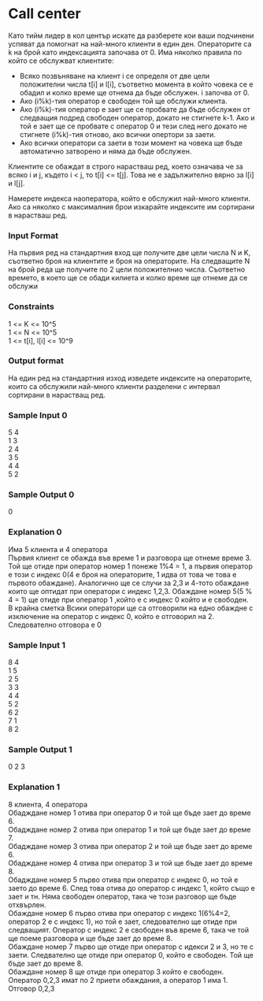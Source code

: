 # Call center

Като тийм лидер в кол център искате да разберете кои ваши подчинени успяват да помогнат на най-много клиенти в един ден. Операторите са k на брой като индексацията започава от 0. Има няколко правила по който се обслужват клиентите:
* Всяко позвъняване на клиент i се определя от две цели положителни числа t[i] и l[i], съответно момента в който човека се е обадил и колко време ще отнема да бъде обслужен. i започва от 0.
* Ако (i%k)-тия оператор е свободен той ще обслужи клиента.
* Ако (i%k)-тия оператор е зает ще се пробвате да бъде обслужен от следващия подред свободен оператор, докато не стигнете k-1. Ако и той е зает ще се пробвате с оператор 0 и тези след него докато не стигнете (i%k)-тия отново, ако всички опертори за заети.
* Ако всички оператори са заети в този момент на човека ще бъде автоматично затворено и няма да бъде обслужен.

Клиентите се обаждат в строго нарастваш ред, което означава че за всяко i и j, където i < j, то t[i] <= t[j]. Това не е задължително вярно за l[i] и l[j].

Намерете индекса наоператора, който е обслужил най-много клиенти. Ако са няколко с максималния брои изкарайте индексите им сортирани в нарастваш ред.

### Input Format
На първия ред на стандартния вход ще получите две цели числа N и K, съответно броя на клиентите и броя на операторите. На следващите N на брой реда ще получите по 2 цели положителнио числа. Съответно времето, в което ще се обади килиета и колко време ще отнеме да се обслужи 

### Constraints

1 <= K <= 10^5 <br>
1 <= N <= 10^5 <br>
1 <= t[i], l[i] <= 10^9

### Output format

На един ред на стандартния изход изведете индексите на операторите, които са обслужили най-много клиенти разделени с интервал сортирани в нарастващ ред.

### Sample Input 0

5 4 <br>
1 3 <br>
2 4 <br>
3 5 <br>
4 4 <br>
5 2

### Sample Output 0

0

### Explanation 0

Има 5 клиента и 4 оператора <br>
Първия клиент се обажда във време 1 и разговора ще отнеме време 3. Той ще отиде при оператор номер 1 понеже 1%4 = 1, а първия оператор е този с индекс 0(4 е броя на операторите, 1 идва от това че това е първото обаждане). Аналогично ще се случи за 2,3 и 4-тото обаждане които ще оптидат при оператори с индекс 1,2,3. Обаждане номер 5(5 % 4 = 1) ще отиде при оператор 1 ,който е с индекс 0 който и е свободен. <br>
В крайна сметка Всики оператори ще са отговорили на едно обаждне с изключение на оператор с индекс 0, който е отговорил на 2. Следователно отговора е 0

### Sample Input 1

8 4 <br>
1 5 <br>
2 5 <br>
3 3 <br>
4 4 <br>
5 2 <br>
6 2 <br>
7 1 <br>
8 2

### Sample Output 1

0 2 3

### Explanation 1

8 клиента, 4 оператора <br>
Обадждане номер 1 отива при оператор 0 и той ще бъде зает до време 6. <br>
Обадждане номер 2 отива при оператор 1 и той ще бъде зает до време 7. <br>
Обадждане номер 3 отива при оператор 2 и той ще бъде зает до време 6. <br>
Обадждане номер 4 отива при оператор 3 и той ще бъде зает до време 8. <br>
Обадждане номер 5 първо отива при оператор с индекс 0, но той е заето до време 6. След това отива до оператор с индекс 1, който също е зает и тн. Няма свободен оператор, така че този разговор ще бъде отхвърлен. <br>
Обаждане номер 6 първо отива при оператор с индекс 1(6%4=2, оператор 2 е с индекс 1), но той е зает, следователно ще отиде при следващият. Оператор с индекс 2 е свободен във време 6, така че той ще поеме разговора и ще бъде зает до време 8. <br>
Обаждане номер 7 първо ще отиде при оператор с идекси 2 и 3, но те с заети. Следвателно ще отиде при оператор 0, който е свободен. Той ще бъде зает до време 8. <br>
Обаждане номер 8 ще отиде при оператор 3 който е свободен. <br>
Оператор 0,2,3 имат по 2 приети обаждания, а оператор 1 има 1. Отговор 0,2,3
